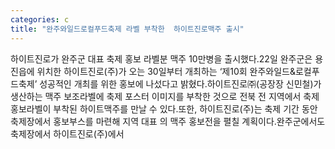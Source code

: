 ```yaml
---
categories: c
title: "완주와일드로컬푸드축제 라벨 부착한  하이트진로맥주 출시"
---
```

하이트진로가 완주군 대표 축제 홍보 라벨분 맥주 10만병을 출시했다.22일 완주군은 용진읍에 위치한 하이트진로(주)가 오는 30일부터 개최하는 ‘제10회 완주와일드&로컬푸드축제’ 성공적인 개최를 위한 홍보에 나섰다고 밝혔다.하이트진로㈜(공장장 신민철)가 생산하는 맥주 보조라벨에 축제 포스터 이미지를 부착한 것으로 전북 전 지역에서 축제홍보라벨이 부착된 하이트맥주를 만날 수 있다.또한, 하이트진로(주)는 축제 기간 동안 축제장에서 홍보부스를 마련해 지역 대표 의 맥주 홍보전을 펼칠 계획이다.완주군에서도 축제장에서 하이트진로(주)에서